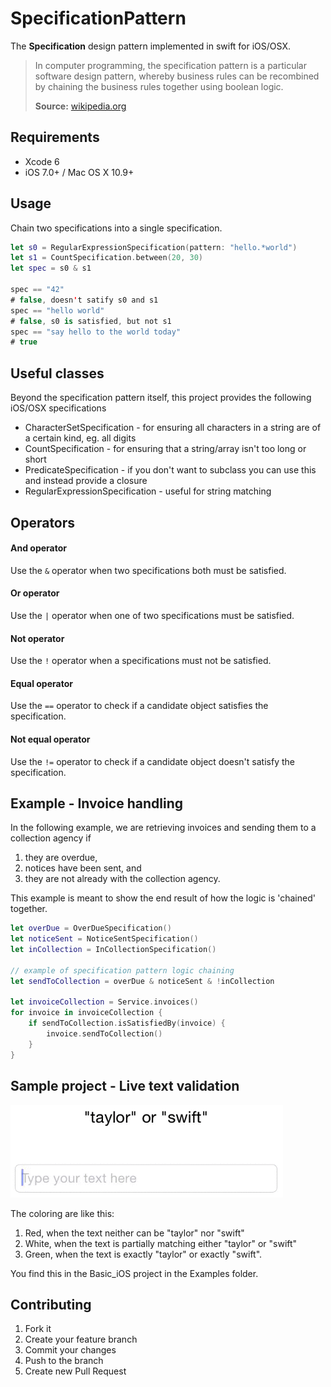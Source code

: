 # SpecificationPattern

The **Specification** design pattern implemented in swift for iOS/OSX.

> In computer programming, the specification pattern is a particular software design pattern, whereby business rules can be recombined by chaining the business rules together using boolean logic.
>
> **Source:** [wikipedia.org](http://en.wikipedia.org/wiki/Specification_pattern)


## Requirements

- Xcode 6
- iOS 7.0+ / Mac OS X 10.9+


## Usage

Chain two specifications into a single specification.

```swift
let s0 = RegularExpressionSpecification(pattern: "hello.*world")
let s1 = CountSpecification.between(20, 30)
let spec = s0 & s1

spec == "42"
# false, doesn't satify s0 and s1
spec == "hello world"
# false, s0 is satisfied, but not s1
spec == "say hello to the world today"
# true
```

## Useful classes

Beyond the specification pattern itself, this project provides the following iOS/OSX specifications

* CharacterSetSpecification - for ensuring all characters in a string are of a certain kind, eg. all digits
* CountSpecification - for ensuring that a string/array isn't too long or short
* PredicateSpecification - if you don't want to subclass you can use this and instead provide a closure 
* RegularExpressionSpecification - useful for string matching


## Operators

#### And operator

Use the `&` operator when two specifications both must be satisfied.


#### Or operator

Use the `|` operator when one of two specifications must be satisfied.


#### Not operator

Use the `!` operator when a specifications must not be satisfied.


#### Equal operator

Use the `==` operator to check if a candidate object satisfies the specification.


#### Not equal operator

Use the `!=` operator to check if a candidate object doesn't satisfy the specification.



## Example - Invoice handling

In the following example, we are retrieving invoices and sending them to a collection agency if

1. they are overdue,
2. notices have been sent, and
3. they are not already with the collection agency.

This example is meant to show the end result of how the logic is 'chained' together.

```swift
let overDue = OverDueSpecification()
let noticeSent = NoticeSentSpecification()
let inCollection = InCollectionSpecification()

// example of specification pattern logic chaining
let sendToCollection = overDue & noticeSent & !inCollection

let invoiceCollection = Service.invoices()
for invoice in invoiceCollection {
    if sendToCollection.isSatisfiedBy(invoice) {
        invoice.sendToCollection()
    }
}
```

## Sample project - Live text validation

![](example0.gif)

The coloring are like this:

1. Red, when the text neither can be "taylor" nor "swift"
2. White, when the text is partially matching either "taylor" or "swift"
3. Green, when the text is exactly "taylor" or exactly "swift".

You find this in the Basic_iOS project in the Examples folder.


## Contributing

1. Fork it
2. Create your feature branch
3. Commit your changes
4. Push to the branch
5. Create new Pull Request

